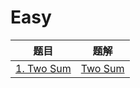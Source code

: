# Easy

| 题目                                                    | 题解                                  |
| ------------------------------------------------------- | ------------------------------------- |
| [1. Two Sum](https://leetcode-cn.com/problems/two-sum/) | <a href="0001.Two-Sum.md">Two Sum</a> |

